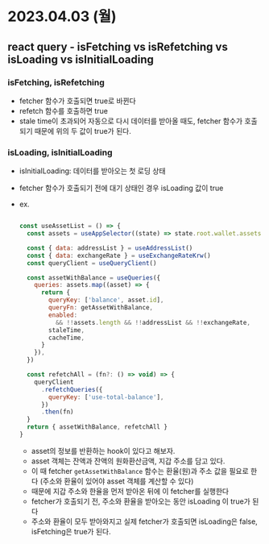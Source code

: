 # 2023.04.03 (월)

## react query - isFetching vs isRefetching vs isLoading vs isInitialLoading

### isFetching, isRefetching

- fetcher 함수가 호출되면 true로 바뀐다
- refetch 함수를 호출하면 true
- stale time이 초과되어 자동으로 다시 데이터를 받아올 때도, fetcher 함수가 호출되기 때문에 위의 두 값이 true가 된다.

### isLoading, isInitialLoading

- isInitialLoading: 데이터를 받아오는 첫 로딩 상태
- fetcher 함수가 호출되기 전에 대기 상태인 경우 isLoading 값이 true
- ex.

  ```jsx

  const useAssetList = () => {
    const assets = useAppSelector((state) => state.root.wallet.assets.list)

    const { data: addressList } = useAddressList()
    const { data: exchangeRate } = useExchangeRateKrw()
    const queryClient = useQueryClient()

    const assetWithBalance = useQueries({
      queries: assets.map((asset) => {
        return {
          queryKey: ['balance', asset.id],
          queryFn: getAssetWithBalance,
          enabled:
            && !!assets.length && !!addressList && !!exchangeRate,
          staleTime,
          cacheTime,
        }
      }),
    })

    const refetchAll = (fn?: () => void) => {
      queryClient
        .refetchQueries({
          queryKey: ['use-total-balance'],
        })
        .then(fn)
    }
    return { assetWithBalance, refetchAll }
  }
  ```

  - asset의 정보를 반환하는 hook이 있다고 해보자.
  - asset 객체는 잔액과 잔액의 원화환산금액, 지갑 주소를 담고 있다.
  - 이 때 fetcher `getAssetWithBalance` 함수는 환율(원)과 주소 값을 필요로 한다 (주소와 환율이 있어야 asset 객체를 계산할 수 있다)
  - 때문에 지갑 주소와 한율을 먼저 받아온 뒤에 이 fetcher를 실행한다
  - fetcher가 호출되기 전, 주소와 환율을 받아오는 동안 isLoading 이 true가 된다
  - 주소와 환율이 모두 받아와지고 실제 fetcher가 호출되면 isLoading은 false, isFetching은 true가 된다.
